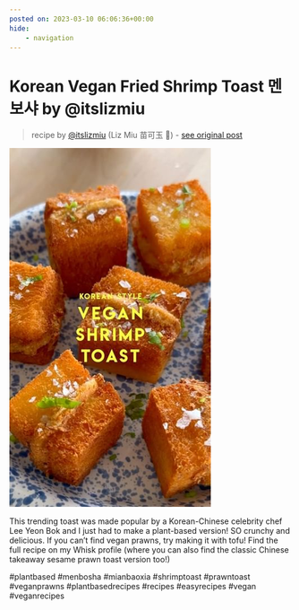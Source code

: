 ```yaml
---
posted on: 2023-03-10 06:06:36+00:00
hide:
    - navigation
---
```


# Korean Vegan Fried Shrimp Toast 멘보샤 by @itslizmiu  

> recipe by [@itslizmiu](https://www.instagram.com/itslizmiu/) 
(Liz Miu 苗可玉 🍐) - [see original post](https://instagram.com/p/CpmPqCyJo0H)

![](../img/itslizmiu_10-03-2023_0603.png)

  
This trending toast was made popular by a Korean-Chinese celebrity chef Lee Yeon Bok and I just had to make a plant-based version! SO crunchy and delicious. If you can’t find vegan prawns, try making it with tofu! Find the full recipe on my Whisk profile (where you can also find the classic Chinese takeaway sesame prawn toast version too!)  
  
\#plantbased \#menbosha \#mianbaoxia \#shrimptoast \#prawntoast \#veganprawns \#plantbasedrecipes \#recipes \#easyrecipes \#vegan \#veganrecipes   